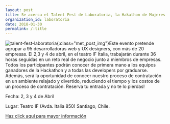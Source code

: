```yaml
---
layout: post
title: Se acerca el Talent Fest de Laboratoria, la Hakathon de Mujeres más grande de Chile
organization_id: laboratoria
date: 2018-01-30
permalink: /:title
---
```

![talent-fest-laboratoria](https://scontent-scl1-1.xx.fbcdn.net/v/t1.0-9/27067778_890358544471887_8721899937753379899_n.png?oh=9a7535ac828b76567fb52d43aa9f318d&oe=5B26632E){:class="met_post_img"}Este evento pretende agrupar a 95 desarrolladoras web y UX designers, con más de 20 empresas. El 2,3 y 4 de abril, en el teatro IF Italia, trabajarán durante 36 horas seguidas en un reto real de negocio junto a miembros de empresas. Todos los participantes podrán conocer de primera mano a los equipos ganadores de la Hackathon y a todas las developers por graduarse. Además, será la oportunidad de conocer nuestro proceso de contratación en un ambiente relajado y divertido, reduciendo el tiempo y los costos de un proceso de contratación. Reserva tu entrada y no te lo pierdas!
 
Fecha: 2, 3 y 4 de Abril

Lugar: Teatro IF (Avda. Italia 850) Santiago, Chile.

<a href="http://talentfest.laboratoria.la/santiago" target="_blank">Haz click aquí para mayor información</a>